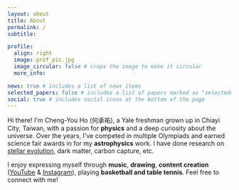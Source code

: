 ```yaml
---
layout: about
title: About
permalink: /
subtitle: 

profile:
  align: right
  image: prof_pic.jpg
  image_circular: false # crops the image to make it circular
  more_info: 

news: true # includes a list of news items
selected_papers: false # includes a list of papers marked as "selected={true}"
social: true # includes social icons at the bottom of the page
---
```


Hi there! I'm Cheng-You Ho (何承祐), a Yale freshman grown up in Chiayi City, Taiwan, with a passion for **physics** and a deep curiosity about the universe. Over the years, I've competed in multiple Olympiads and earned science fair awards in for my **astrophysics** work. I have done research on [stellar evolution](https://cyh1368.github.io/publications/), dark matter, carbon capture, etc. 

I enjoy expressing myself through **music**, **drawing**, **content creation** ([YouTube](https://www.youtube.com/@deltaknowledge15) & [Instagram](https://www.instagram.com/deltakphy/)), playing **basketball and table tennis**. Feel free to connect with me!

<!-- Write your biography here. Tell the world about yourself. Link to your favorite [subreddit](http://reddit.com). You can put a picture in, too. The code is already in, just name your picture `prof_pic.jpg` and put it in the `img/` folder.

Put your address / P.O. box / other info right below your picture. You can also disable any of these elements by editing `profile` property of the YAML header of your `_pages/about.md`. Edit `_bibliography/papers.bib` and Jekyll will render your [publications page](/al-folio/publications/) automatically.

Link to your social media connections, too. This theme is set up to use [Font Awesome icons](https://fontawesome.com/) and [Academicons](https://jpswalsh.github.io/academicons/), like the ones below. Add your Facebook, Twitter, LinkedIn, Google Scholar, or just disable all of them. -->
